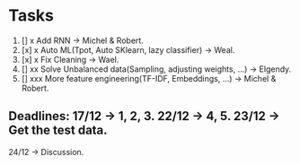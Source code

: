 # Tasks
1. [] x Add RNN -> Michel & Robert.
2. [x] x Auto ML(Tpot, Auto SKlearn, lazy classifier) -> Weal.
3. [x] x Fix Cleaning -> Wael.
4. [] xx Solve Unbalanced data(Sampling, adjusting weights, ...) -> Elgendy.
5. [] xxx More feature engineering(TF-IDF, Embeddings, ...) -> Michel & Robert.

Deadlines:
17/12 -> 1, 2, 3.
22/12 -> 4, 5.
23/12 -> Get the test data.
--
24/12 -> Discussion.